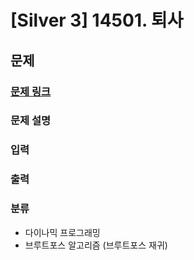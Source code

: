 # [Silver 3] 14501. 퇴사

## 문제

### [문제 링크](https://www.acmicpc.net/problem/14501)

### 문제 설명

### 입력

### 출력

### 분류

- 다이나믹 프로그래밍
- 브루트포스 알고리즘 (브루트포스 재귀)
